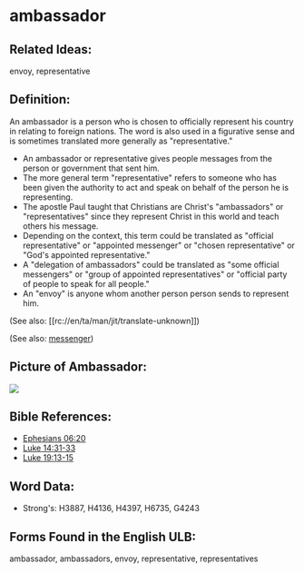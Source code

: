# ambassador

## Related Ideas:

envoy, representative

## Definition:

An ambassador is a person who is chosen to officially represent his country in relating to foreign nations. The word is also used in a figurative sense and is sometimes translated more generally as "representative."

* An ambassador or representative gives people messages from the person or government that sent him.
* The more general term "representative" refers to someone who has been given the authority to act and speak on behalf of the person he is representing.
* The apostle Paul taught that Christians are Christ's "ambassadors" or "representatives" since they represent Christ in this world and teach others his message.
* Depending on the context, this term could be translated as "official representative" or "appointed messenger" or "chosen representative" or "God's appointed representative."
* A "delegation of ambassadors" could be translated as "some official messengers" or "group of appointed representatives" or "official party of people to speak for all people."
* An "envoy" is anyone whom another person person sends to represent him.

(See also: [[rc://en/ta/man/jit/translate-unknown]])

(See also: [messenger](../other/messenger.md))

## Picture of Ambassador:

<a href="https://content.bibletranslationtools.org/WycliffeAssociates/en_tw/raw/branch/master/PNGs/a/Ambassador_line.png"><img src="https://content.bibletranslationtools.org/WycliffeAssociates/en_tw/raw/branch/master/PNGs/a/Ambassador_line.png" ></a>

## Bible References:

* [Ephesians 06:20](rc://en/tn/help/eph/06/20)
* [Luke 14:31-33](rc://en/tn/help/luk/14/31)
* [Luke 19:13-15](rc://en/tn/help/luk/19/13)

## Word Data:

* Strong's: H3887, H4136, H4397, H6735, G4243

## Forms Found in the English ULB:

ambassador, ambassadors, envoy, representative, representatives


